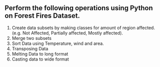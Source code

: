 ## Perform the following operations using Python on Forest Fires Dataset.

1. Create data subsets by making classes for amount of region affected. (e.g. Not Affected, Partially affected, Mostly affected).
2. Merge two subsets
3. Sort Data using Temperature, wind and area.
4. Transposing Data
5. Melting Data to long format
6. Casting data to wide format

